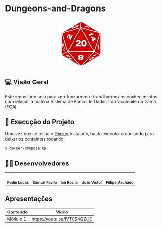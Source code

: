 # Dungeons-and-Dragons

<p align="center">
  <img width="150" src="images/d20.png">
</p>

 ##  💻 Visão Geral
 
Este repositório será para aprofundarmos e trabalharmos os conhecimentos com relação a matéria Sistema de Banco de Dados 1 da faculdade do Gama (FGA).

## 🧙 Execução do Projeto

Uma vez que se tenha o [Docker](https://docs.docker.com/engine/install/) instalado, basta executar o comando para deixar os containers rodando.

```bash
$ docker-compose up
```


## 👨‍💻 Desenvolvedores

<table>
	<tr>
    <td align="center"><a href="https://github.com/PedroLSF"><img src="https://avatars.githubusercontent.com/u/85000470?v=4" width="100px;" alt=""/><br /><sub><b>Pedro Lucas</b></sub></a><br /><a href="[https://github.com/AnaCarolinaRodriguesLeite](https://github.com/PedroLSF)"></a></td>
    <td align="center"><a href="https://github.com/samuelfavila"><img src="https://avatars.githubusercontent.com/u/53478066?v=4" width="100px;" alt=""/><br /><sub><b>Samuel Favila</b></sub></a><br /><a href="https://github.com/samuelfavila"></a></td>
    <td align="center"><a href="https://github.com/IanPSRocha"><img src="https://avatars.githubusercontent.com/u/42422835?v=4" width="100px;" alt=""/><br /><sub><b>Ian Rocha</b></sub></a><br /><a href="https://github.com/IanPSRocha"></a></td>
    <td align="center"><a href="https://github.com/jvBatista"><img src="https://avatars.githubusercontent.com/u/72669616?v=4" width="100px;" alt=""/><br /><sub><b>João Victor</b></sub></a><br /><a href="https://github.com/jvBatista"></a></td>
    <td align="center"><a href="https://github.com/fmaachadoo"><img src="https://avatars.githubusercontent.com/u/40258400?v=4" width="100px;" alt=""/><br /><sub><b>Fillipe Machado</b></sub></a><br /><a href="https://github.com/fmaachadoo"></a></td>
	</tr>
</table>

## Apresentações

  |Conteúdo|Vídeo| 
  |----|------|
  |Módulo 1|https://youtu.be/IVTCS4QZujE|
